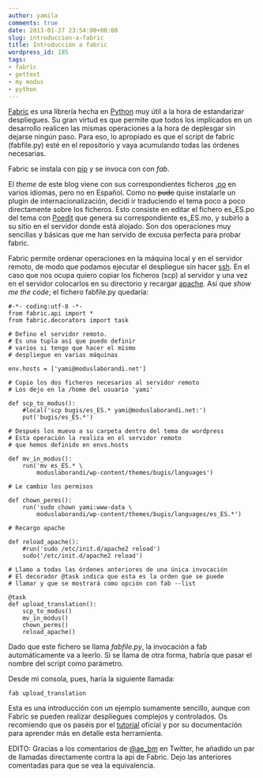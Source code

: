 ```yaml
---
author: yamila
comments: true
date: 2013-01-27 23:54:00+00:00
slug: introduccion-a-fabric
title: Introducción a fabric
wordpress_id: 185
tags:
- fabric
- gettext
- my modus
- python
---
```


[Fabric](http://docs.fabfile.org/en/1.5/) es una librería hecha en [Python](http://www.python.org/) muy útil a la hora de estandarizar despliegues. Su gran virtud es que permite que todos los implicados en un desarrollo realicen las mismas operaciones a la hora de deplesgar sin dejarse ningún paso. Para eso, lo apropiado es que el script de fabric (fabfile.py) esté en el repositorio y vaya acumulando todas las órdenes necesarias.
<!-- more -->
Fabric se instala con [pip](http://pypi.python.org/pypi/pip) y se invoca con con _fab_.

El _theme_ de este blog viene con sus correspondientes ficheros [.po](http://en.wikipedia.org/wiki/Gettext) en varios idiomas, pero no en Español. Como no <del>pude</del> quise instalarle un plugin de internacionalización, decidí ir traduciendo el tema poco a poco directamente sobre los ficheros. Esto consiste en editar el fichero es_ES.po del tema con [Poedit](http://www.poedit.net/) que genera su correspondiente es_ES.mo, y subirlo a su sitio en el servidor donde está alojado. Son dos operaciones muy sencillas y básicas que me han servido de excusa perfecta para probar fabric.

Fabric permite ordenar operaciones en la máquina local y en el servidor remoto, de modo que podamos ejecutar el despliegue sin hacer [ssh](http://en.wikipedia.org/wiki/Secure_Shell). En el caso que nos ocupa quiero copiar los ficheros (scp) al servidor y una vez en el servidor colocarlos en su directorio y recargar [apache](http://www.apache.org/). Así que _show me the code_; el fichero fabfile.py quedaría:




    #-*- coding:utf-8 -*-
    from fabric.api import *
    from fabric.decorators import task

    # Defino el servidor remoto.
    # Es una tupla así que puedo definir
    # varios si tengo que hacer el mismo
    # despliegue en varias máquinas

    env.hosts = ['yami@moduslaborandi.net']

    # Copio los dos ficheros necesarios al servidor remoto
    # Los dejo en la /home del usuario 'yami'

    def scp_to_modus():
        #local('scp bugis/es_ES.* yami@moduslaborandi.net:')
        put('bugis/es_ES.*')

    # Después los muevo a su carpeta dentro del tema de wordpress
    # Esta operación la realiza en el servidor remoto
    # que hemos definido en envs.hosts

    def mv_in_modus():
        run('mv es_ES.* \
            moduslaborandi/wp-content/themes/bugis/languages')

    # Le cambio los permisos

    def chown_perms():
        run('sudo chown yami:www-data \
            moduslaborandi/wp-content/themes/bugis/languages/es_ES.*')

    # Recargo apache

    def reload_apache():
        #run('sudo /etc/init.d/apache2 reload')
        sudo('/etc/init.d/apache2 reload')

    # Llamo a todas las órdenes anteriores de una única invocación
    # El decorador @task indica que esta es la orden que se puede
    # llamar y que se mostrará como opción con fab --list

    @task
    def upload_translation():
        scp_to_modus()
        mv_in_modus()
        chown_perms()
        reload_apache()




Dado que este fichero se llama _fabfile.py_, la invocación a fab automáticamente va a leerlo. Si se llama de otra forma, habría que pasar el nombre del script como parámetro.

Desde mi consola, pues, haría la siguiente llamada:



    fab upload_translation




Esta es una introducción con un ejemplo sumamente sencillo, aunque con Fabric se pueden realizar despliegues complejos y controlados. Os recomiendo que os paséis por el [tutorial](http://docs.fabfile.org/en/1.5/tutorial.html) oficial y por su documentación para aprender más en detalle esta herramienta.

EDITO: Gracias a los comentarios de [@ae_bm](https://twitter.com/ae_bm) en Twitter, he añadido un par de llamadas directamente contra la api de Fabric. Dejo las anteriores comentadas para que se vea la equivalencia.
